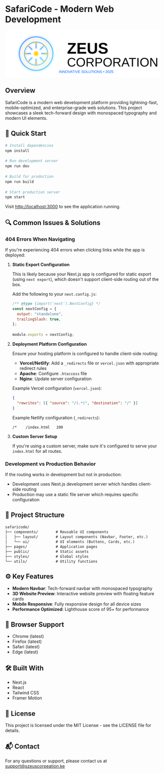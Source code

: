 # SafariCode - Modern Web Development

![SafariCode Logo](/src/assets/Zeus%20Corp.svg)

## Overview

SafariCode is a modern web development platform providing lightning-fast, mobile-optimized, and enterprise-grade web solutions. This project showcases a sleek tech-forward design with monospaced typography and modern UI elements.

## 🚀 Quick Start

```bash
# Install dependencies
npm install

# Run development server
npm run dev

# Build for production
npm run build

# Start production server
npm start
```

Visit [http://localhost:3000](http://localhost:3000) to see the application running.

## 🔍 Common Issues & Solutions

### 404 Errors When Navigating

If you're experiencing 404 errors when clicking links while the app is deployed:

1. **Static Export Configuration**

   This is likely because your Next.js app is configured for static export (using `next export`), which doesn't support client-side routing out of the box.

   Add the following to your `next.config.js`:

   ```js
   /** @type {import('next').NextConfig} */
   const nextConfig = {
     output: "standalone",
     trailingSlash: true,
   };

   module.exports = nextConfig;
   ```

2. **Deployment Platform Configuration**

   Ensure your hosting platform is configured to handle client-side routing:

   - **Vercel/Netlify**: Add a `_redirects` file or `vercel.json` with appropriate redirect rules
   - **Apache**: Configure `.htaccess` file
   - **Nginx**: Update server configuration

   Example Vercel configuration (`vercel.json`):

   ```json
   {
     "rewrites": [{ "source": "/(.*)", "destination": "/" }]
   }
   ```

   Example Netlify configuration (`_redirects`):

   ```
   /*    /index.html   200
   ```

3. **Custom Server Setup**

   If you're using a custom server, make sure it's configured to serve your `index.html` for all routes.

### Development vs Production Behavior

If the routing works in development but not in production:

- Development uses Next.js development server which handles client-side routing
- Production may use a static file server which requires specific configuration

## 🧩 Project Structure

```
safaricode/
├── components/        # Reusable UI components
│   ├── layout/        # Layout components (Navbar, Footer, etc.)
│   └── ui/            # UI elements (Buttons, Cards, etc.)
├── pages/             # Application pages
├── public/            # Static assets
├── styles/            # Global styles
└── utils/             # Utility functions
```

## ⚙️ Key Features

- **Modern Navbar**: Tech-forward navbar with monospaced typography
- **3D Website Preview**: Interactive website preview with floating feature cards
- **Mobile Responsive**: Fully responsive design for all device sizes
- **Performance Optimized**: Lighthouse score of 95+ for performance

## 📱 Browser Support

- Chrome (latest)
- Firefox (latest)
- Safari (latest)
- Edge (latest)

## 🛠️ Built With

- Next.js
- React
- Tailwind CSS
- Framer Motion

## 📄 License

This project is licensed under the MIT License - see the LICENSE file for details.

## 📬 Contact

For any questions or support, please contact us at support@szeuscorpeation.ke
